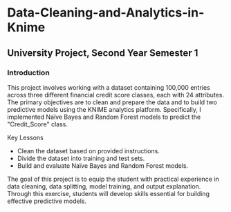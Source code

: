 # Data-Cleaning-and-Analytics-in-Knime
## University Project, Second Year Semester 1
### Introduction
This project involves working with a dataset containing 100,000 entries across three different financial credit score classes, each with 24 attributes. The primary objectives are to clean and prepare the data and to build two predictive models using the KNIME analytics platform. Specifically, I implemented Naïve Bayes and Random Forest models to predict the "Credit_Score" class.

Key Lessons
  - Clean the dataset based on provided instructions.
  - Divide the dataset into training and test sets.
  - Build and evaluate Naïve Bayes and Random Forest models.

The goal of this project is to equip the student with practical experience in data cleaning, data splitting, model training, and output explanation. Through this exercise, students will develop skills essential for building effective predictive models.
